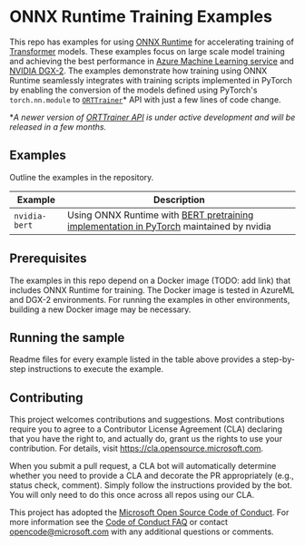 # ONNX Runtime Training Examples

This repo has examples for using [ONNX Runtime](https://github.com/microsoft/onnxruntime) for accelerating training of [Transformer](https://arxiv.org/abs/1706.03762) models. These examples focus on large scale model training and achieving the best performance in [Azure Machine Learning service](https://azure.microsoft.com/en-us/services/machine-learning/) and [NVIDIA DGX-2](https://www.nvidia.com/en-us/data-center/dgx-2). The examples demonstrate how training using ONNX Runtime seamlessly integrates with training scripts implemented in PyTorch by enabling the conversion of the models defined using PyTorch's `torch.nn.module` to [`ORTTrainer`](https://github.com/microsoft/onnxruntime/blob/orttraining_rc1/orttraining/orttraining/python/ort_trainer.py#L480)* API with just a few lines of code change. 

*_A newer version of [ORTTrainer API](https://github.com/microsoft/onnxruntime/blob/orttraining_rc1/orttraining/orttraining/python/ort_trainer.py#L480) is under active development and will be released in a few months._

## Examples

Outline the examples in the repository. 

| Example       | Description                                |
|-------------------|--------------------------------------------|
| `nvidia-bert`     | Using ONNX Runtime with [BERT pretraining implementation in PyTorch](https://github.com/NVIDIA/DeepLearningExamples/tree/master/PyTorch/LanguageModeling/BERT) maintained by nvidia |

<!-- 
| `CONTRIBUTING.md` | Guidelines for contributing to the sample. |
-->
## Prerequisites

The examples in this repo depend on a Docker image (TODO: add link) that includes ONNX Runtime for training. The Docker image is tested in AzureML and DGX-2 environments. For running the examples in other environments, building a new Docker image may be necessary.

## Running the sample

Readme files for every example listed in the table above provides a step-by-step instructions to execute the example.

## Contributing

This project welcomes contributions and suggestions.  Most contributions require you to agree to a
Contributor License Agreement (CLA) declaring that you have the right to, and actually do, grant us
the rights to use your contribution. For details, visit https://cla.opensource.microsoft.com.

When you submit a pull request, a CLA bot will automatically determine whether you need to provide
a CLA and decorate the PR appropriately (e.g., status check, comment). Simply follow the instructions
provided by the bot. You will only need to do this once across all repos using our CLA.

This project has adopted the [Microsoft Open Source Code of Conduct](https://opensource.microsoft.com/codeofconduct/).
For more information see the [Code of Conduct FAQ](https://opensource.microsoft.com/codeofconduct/faq/) or
contact [opencode@microsoft.com](mailto:opencode@microsoft.com) with any additional questions or comments.
